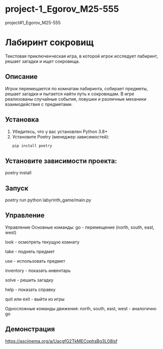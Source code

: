# project-1_Egorov_M25-555
project#1_Egorov_M25-555
# Лабиринт сокровищ

Текстовая приключенческая игра, в которой игрок исследует лабиринт, решает загадки и ищет сокровища.

## Описание

Игрок перемещается по комнатам лабиринта, собирает предметы, решает загадки и пытается найти путь к сокровищам. В игре реализованы случайные события, ловушки и различные механики взаимодействия с предметами.

## Установка

1. Убедитесь, что у вас установлен Python 3.8+
2. Установите Poetry (менеджер зависимостей):
   ```bash
   pip install poetry
## Установите зависимости проекта:
poetry install
## Запуск
poetry run python labyrinth_game/main.py
## Управление
Управление
Основные команды:
go <direction> - перемещение (north, south, east, west)

look - осмотреть текущую комнату

take <item> - поднять предмет

use <item> - использовать предмет

inventory - показать инвентарь

solve - решить загадку

help - показать справку

quit или exit - выйти из игры

Односложные команды движения:
north, south, east, west - аналогично go <direction>
## Демонстрация
https://asciinema.org/a/UacgfG2TkMECophsBg3L08lsf